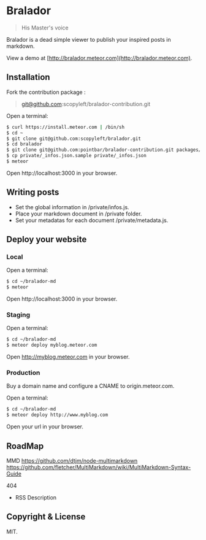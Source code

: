 # Bralador
> His Master's voice

Bralador is a dead simple viewer to publish your inspired posts in markdown.

View a demo at [http://bralador.meteor.com](http://bralador.meteor.com).

## Installation

Fork the contribution package :
> git@github.com:scopyleft/bralador-contribution.git

Open a terminal:
```bash
$ curl https://install.meteor.com | /bin/sh
$ cd ~
$ git clone git@github.com:scopyleft/bralador.git
$ cd bralador
$ git clone git@github.com:pointbar/bralador-contribution.git packages/contribution
$ cp private/_infos.json.sample private/_infos.json
$ meteor
```

Open http://localhost:3000 in your browser.

## Writing posts

* Set the global information in /private/infos.js.
* Place your markdown document in /private folder.
* Set your metadatas for each document /private/metadata.js.

## Deploy your website

### Local
Open a terminal:
```bash
$ cd ~/bralador-md
$ meteor
```

Open http://localhost:3000 in your browser.

### Staging
Open a terminal:
```bash
$ cd ~/bralador-md
$ meteor deploy myblog.meteor.com
```

Open http://myblog.meteor.com in your browser.

### Production
Buy a domain name and configure a CNAME to origin.meteor.com.

Open a terminal:
```bash
$ cd ~/bralador-md
$ meteor deploy http://www.myblog.com
```

Open your url in your browser.

## RoadMap
MMD
https://github.com/dtjm/node-multimarkdown
https://github.com/fletcher/MultiMarkdown/wiki/MultiMarkdown-Syntax-Guide

404

- RSS Description

## Copyright & License

MIT.
